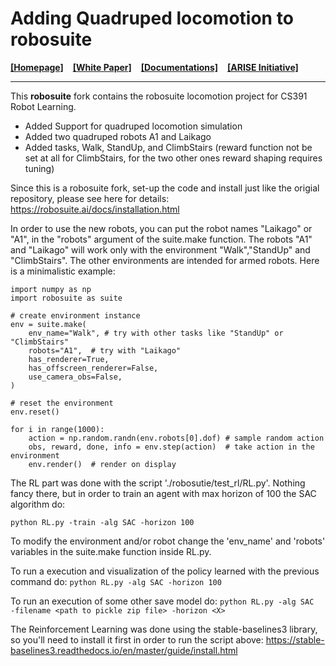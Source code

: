 # Adding Quadruped locomotion to robosuite 

[**[Homepage]**](https://robosuite.ai/) &ensp; [**[White Paper]**](https://arxiv.org/abs/2009.12293) &ensp; [**[Documentations]**](https://robosuite.ai/docs/overview.html) &ensp; [**[ARISE Initiative]**](https://github.com/ARISE-Initiative)

-------

This **robosuite** fork contains the robosuite locomotion project for CS391 Robot Learning.

* Added Support for quadruped locomotion simulation
* Added two quadruped robots A1 and Laikago
* Added tasks, Walk, StandUp, and ClimbStairs (reward function not be set at all for ClimbStairs, for the two other ones reward shaping requires tuning)

Since this is a robosuite fork, set-up the code and install just like the origial repository, please see here for details:
https://robosuite.ai/docs/installation.html

In order to use the new robots, you can put the robot names "Laikago" or "A1", in the "robots" argument of the suite.make function.
The robots "A1" and "Laikago" will work only with the environment "Walk","StandUp" and "ClimbStairs". The other environments are intended for armed robots.
Here is a minimalistic example:

```
import numpy as np
import robosuite as suite

# create environment instance
env = suite.make(
    env_name="Walk", # try with other tasks like "StandUp" or "ClimbStairs"
    robots="A1",  # try with "Laikago"
    has_renderer=True,
    has_offscreen_renderer=False,
    use_camera_obs=False,
)

# reset the environment
env.reset()

for i in range(1000):
    action = np.random.randn(env.robots[0].dof) # sample random action
    obs, reward, done, info = env.step(action)  # take action in the environment
    env.render()  # render on display
```


The RL part was done with the script './robosutie/test_rl/RL.py'. Nothing fancy there, but in order to train an agent with max horizon of 100 the SAC algorithm do:

```python RL.py -train -alg SAC -horizon 100```

To modify the environment and/or robot change the 'env_name' and 'robots' variables in the suite.make function inside RL.py. 

To run a execution and visualization of the policy learned with the previous command do:
```python RL.py -alg SAC -horizon 100```

To run an execution of some other save model do:
```python RL.py -alg SAC  -filename <path to pickle zip file> -horizon <X>```

The Reinforcement Learning was done using the stable-baselines3 library, so you'll need to install it first in order to run the script above:
https://stable-baselines3.readthedocs.io/en/master/guide/install.html
